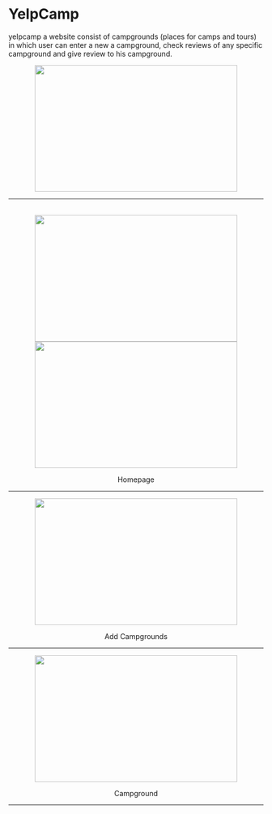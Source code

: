 # YelpCamp
yelpcamp a website consist of campgrounds (places for camps and tours) in which user can enter a new a campground, check reviews of any specific campground and give review to his campground.

<div align= "center"> 
<img src = "./Demo_Images/register.jpg" width = 400 height = 250 align = center> <br> <hr> <br>
<img src = "./Demo_Images/login.jpg" width = 400 height = 250 align = center>
<img src = "./Demo_Images/home.jpg" width = 400 height = 250> <p>Homepage</p> <hr>

<img src = "./Demo_Images/addCampgrounds.jpg" width = 400 height = 250> <p>Add Campgrounds</p> <hr>
<img src = "./Demo_Images/campground.jpg" width = 400 height = 250> <p>Campground</p> <hr>
</div>